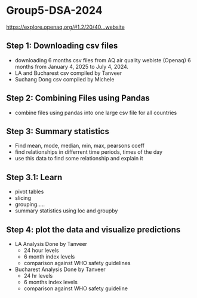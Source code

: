 # Group5-DSA-2024
https://explore.openaq.org/#1.2/20/40...website
## Step 1: Downloading csv files
- downloading 6 months csv files from AQ air quality webiste (Openaq) 6 months from  January 4, 2025 to July 4, 2024.
- LA and Bucharest csv compiled by Tanveer
- Suchang Dong csv compiled by Michele
## Step 2: Combining Files using Pandas
- combine files using pandas into one large csv file for all countries
## Step 3: Summary statistics
- Find mean, mode, median, min, max, pearsons coeff
- find relationships in differrent time periods, times of the day
- use this data to find some relationship and explain it
## Step 3.1: Learn
- pivot tables
- slicing 
- grouping.....
- summary statistics using loc and groupby
## Step 4: plot the data and visualize predictions
- LA Analysis Done by Tanveer
    - 24 hour levels
    - 6 month index levels
    - comparison against WHO safety guidelines
- Bucharest Analysis Done by Tanveer
  - 24 hr levels
  - 6 months index levels
  - comparison against WHO safety guideline

